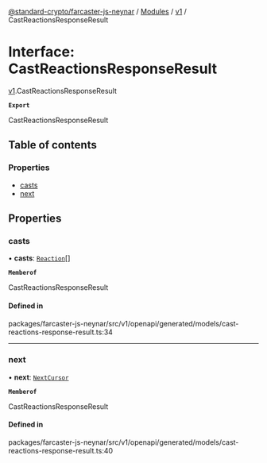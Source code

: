 [@standard-crypto/farcaster-js-neynar](../README.md) / [Modules](../modules.md) / [v1](../modules/v1.md) / CastReactionsResponseResult

# Interface: CastReactionsResponseResult

[v1](../modules/v1.md).CastReactionsResponseResult

**`Export`**

CastReactionsResponseResult

## Table of contents

### Properties

- [casts](v1.CastReactionsResponseResult.md#casts)
- [next](v1.CastReactionsResponseResult.md#next)

## Properties

### casts

• **casts**: [`Reaction`](v1.Reaction.md)[]

**`Memberof`**

CastReactionsResponseResult

#### Defined in

packages/farcaster-js-neynar/src/v1/openapi/generated/models/cast-reactions-response-result.ts:34

___

### next

• **next**: [`NextCursor`](v1.NextCursor.md)

**`Memberof`**

CastReactionsResponseResult

#### Defined in

packages/farcaster-js-neynar/src/v1/openapi/generated/models/cast-reactions-response-result.ts:40
